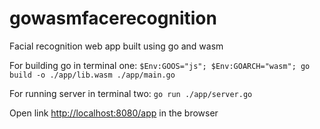 # gowasmfacerecognition
Facial recognition web app built using go and wasm

For building go in terminal one:
 `$Env:GOOS="js"; $Env:GOARCH="wasm"; go build -o ./app/lib.wasm ./app/main.go`

For running server in terminal two:
 `go run ./app/server.go`

 Open link [http://localhost:8080/app](http://localhost:8080/app) in the browser